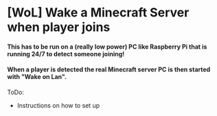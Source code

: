 # [WoL] Wake a Minecraft Server when player joins

#### This has to be run on a (really low power) PC like Raspberry Pi that is running 24/7 to detect someone joining!
#### When a player is detected the real Minecraft server PC is then started with "Wake on Lan".

ToDo:
- Instructions on how to set up
